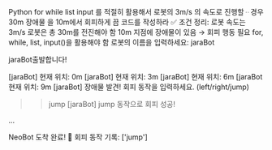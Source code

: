 Python  for  while  list  input 를 적절히 활용해서 
로봇의 3m/s 의 속도로  진행할ᆢ경우 30m 장애물 을  10m에서 회피하게 끔 코드를 작성하라
✅ 조건 정리:
로봇 속도는 3m/s
로봇은 총 30m를 전진해야 함
10m 지점에 장애물이 있음 → 회피 행동 필요
for, while, list, input()을 활용해야 함
로봇의 이름을 입력하세요: jaraBot

jaraBot출발합니다!

[jaraBot] 현재 위치: 0m
[jaraBot] 현재 위치: 3m
[jaraBot] 현재 위치: 6m
[jaraBot 현재 위치: 9m
[jaraBot] 장애물 발견! 회피 동작을 입력하세요. (left/right/jump)
>> jump
[jaraBot] jump 동작으로 회피 성공!

...

NeoBot 도착 완료! 🎉
회피 동작 기록: ['jump']
